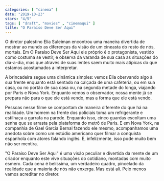 ```yaml
---
categories: [ "cinema" ]
date: "2019-10-23"
stars: "4/5"
tags: [ "draft", "movies" , "cinemaqui" ]
title: "O Paraíso Deve Ser Aqui"
---
```

O diretor palestino Elia Suleiman encontrou uma maneira divertida de
mostrar ao mundo as diferenças da visão de um cineasta do resto de nós,
mortais. Em O Paraíso Deve Ser Aqui ele próprio é o protagonista,
vestido como costuma se vestir, e observa da varanda de sua casa as
situações do dia-a-dia, mas que através de suas lentes saem muito
mais atípicas do que estamos acostumados a interpretar.

A brincadeira segue uma dinâmica simples: vemos Elia obervando algo à
sua frente enquanto está sentado na calçada de uma cafeteria, ou em sua
casa, ou no portão de sua casa ou, na segunda metade do longa, viajando
por Paris e Nova York. Enquanto vemos o observador, nossa mente já se
prepara não para o que ele está vendo, mas a forma que ele está vendo.

Pessoas nesse filme se comportam de maneira diferente do que há na
realidade. Um homem na frente dos policiais toma um refrigerante e
estilhaça a garrafa na parede. Enquanto isso, cinco guardas escoltam uma
senha que se arrasta pela plataforma do metrô de Paris. E em Nova York,
na companhia de Gael García Bernal fazendo ele mesmo, acompanhamos
uma anedota sobre como um estúdio americano quer filmar a conquista
espanhola com atores falando inglês. E, infelizmente, isso pode muito
bem não ser mentira.

"O Paraíso Deve Ser Aqui" é uma visão peculiar e divertida da mente
de um criador enquanto este vive situações do cotidiano, montadas com
muito esmero. Cada cena é belíssima, um verdadeiro quadro, pincelado
da realidade que a maioria de nós não enxerga. Mas está ali. Pelo
menos vamos acreditar no diretor.
